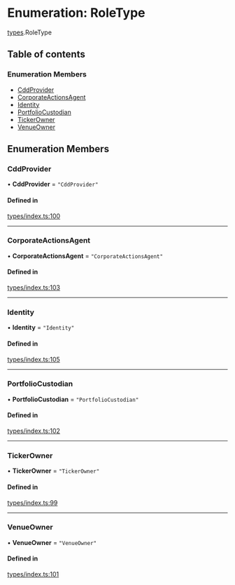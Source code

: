 # Enumeration: RoleType

[types](../wiki/types).RoleType

## Table of contents

### Enumeration Members

- [CddProvider](../wiki/types.RoleType#cddprovider)
- [CorporateActionsAgent](../wiki/types.RoleType#corporateactionsagent)
- [Identity](../wiki/types.RoleType#identity)
- [PortfolioCustodian](../wiki/types.RoleType#portfoliocustodian)
- [TickerOwner](../wiki/types.RoleType#tickerowner)
- [VenueOwner](../wiki/types.RoleType#venueowner)

## Enumeration Members

### CddProvider

• **CddProvider** = ``"CddProvider"``

#### Defined in

[types/index.ts:100](https://github.com/PolymeshAssociation/polymesh-sdk/blob/079537ad/src/types/index.ts#L100)

___

### CorporateActionsAgent

• **CorporateActionsAgent** = ``"CorporateActionsAgent"``

#### Defined in

[types/index.ts:103](https://github.com/PolymeshAssociation/polymesh-sdk/blob/079537ad/src/types/index.ts#L103)

___

### Identity

• **Identity** = ``"Identity"``

#### Defined in

[types/index.ts:105](https://github.com/PolymeshAssociation/polymesh-sdk/blob/079537ad/src/types/index.ts#L105)

___

### PortfolioCustodian

• **PortfolioCustodian** = ``"PortfolioCustodian"``

#### Defined in

[types/index.ts:102](https://github.com/PolymeshAssociation/polymesh-sdk/blob/079537ad/src/types/index.ts#L102)

___

### TickerOwner

• **TickerOwner** = ``"TickerOwner"``

#### Defined in

[types/index.ts:99](https://github.com/PolymeshAssociation/polymesh-sdk/blob/079537ad/src/types/index.ts#L99)

___

### VenueOwner

• **VenueOwner** = ``"VenueOwner"``

#### Defined in

[types/index.ts:101](https://github.com/PolymeshAssociation/polymesh-sdk/blob/079537ad/src/types/index.ts#L101)
